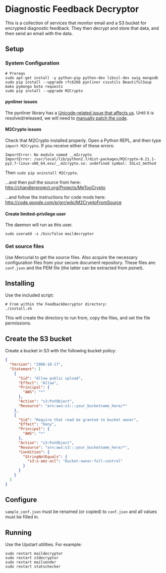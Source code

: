 # Diagnostic Feedback Decryptor

This is a collection of services that monitor email and a S3 bucket for 
encrypted diagnostic feedback. They then decrypt and store that data, and then
send an email with the data.

## Setup

### System Configuration

```shell
# Prereqs
sudo apt-get install -y python-pip python-dev libssl-dev swig mongodb
sudo pip install --upgrade rfc6266 pynliner cssutils BeautifulSoup mako pymongo boto requests
sudo pip install --upgrade M2Crypto
```

#### pynliner issues

The pynliner library has a [Unicode-related issue that affects us](https://github.com/rennat/pynliner/issues/10). 
Until it is resolved/released, we will need to [manually patch the code](https://github.com/rmgorman/pynliner/commit/f21f7aa44d1077f781a278ccb62f792bc4bec150).

#### M2Crypto issues

Check that M2Crypto installed properly. Open a Python REPL, and then type 
`import M2Crypto`. If you receive either of these errors:

```
ImportError: No module named __m2crypto
ImportError: /usr/local/lib/python2.7/dist-packages/M2Crypto-0.21.1-py2.7-linux-x86_64.exx/__m2crypto.so: undefined symbol: SSLv2_method
```

Then `sudo pip uninstall M2Crypto`.

...and then pull the source from here:  
http://chandlerproject.org/Projects/MeTooCrypto

...and follow the instructions for code mods here:  
http://code.google.com/p/grr/wiki/M2CryptoFromSource

#### Create limited-privilege user

The daemon will run as this user.

```shell
sudo useradd -s /bin/false maildecryptor
```

### Get source files

Use Mercurial to get the source files. Also acquire the necessary
configuration files from your secure document repository. These files are: 
`conf.json` and the PEM file (the latter can be extracted from psinet).

## Installing

Use the included script:

```shell
# From within the FeedbackDecryptor directory:
./install.sh
```

This will create the directory to run from, copy the files, and set the file
permissions.

## Create the S3 bucket

Create a bucket in S3 with the following bucket policy:

```json
{
  "Version": "2008-10-17",
  "Statement": [
    {
      "Sid": "Allow public upload",
      "Effect": "Allow",
      "Principal": {
        "AWS": "*"
      },
      "Action": "s3:PutObject",
      "Resource": "arn:aws:s3:::your_bucketname_here/*"
    },
    {
      "Sid": "Require that read be granted to bucket owner",
      "Effect": "Deny",
      "Principal": {
        "AWS": "*"
      },
      "Action": "s3:PutObject",
      "Resource": "arn:aws:s3:::your_bucketname_here/*",
      "Condition": {
        "StringNotEquals": {
          "s3:x-amz-acl": "bucket-owner-full-control"
        }
      }
    }
  ]
}
```

## Configure

`sample_conf.json` must be renamed (or copied) to `conf.json` and all values
must be filled in.

## Running

Use the Upstart utilities. For example:

```shell
sudo restart maildecryptor
sudo restart s3decryptor
sudo restart mailsender
sudo restart statschecker
```

